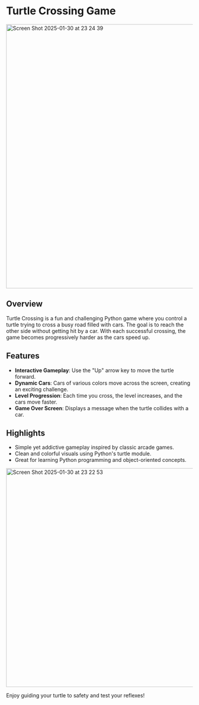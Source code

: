 # Turtle Crossing Game
<img width="711" alt="Screen Shot 2025-01-30 at 23 24 39" src="https://github.com/user-attachments/assets/968233ee-704c-498f-984e-e2144cf069b3" />

## Overview

Turtle Crossing is a fun and challenging Python game where you control a turtle trying to cross a busy road filled with cars. The goal is to reach the other side without getting hit by a car. With each successful crossing, the game becomes progressively harder as the cars speed up.

## Features

- **Interactive Gameplay**: Use the "Up" arrow key to move the turtle forward.
- **Dynamic Cars**: Cars of various colors move across the screen, creating an exciting challenge.
- **Level Progression**: Each time you cross, the level increases, and the cars move faster.
- **Game Over Screen**: Displays a message when the turtle collides with a car.

## Highlights

- Simple yet addictive gameplay inspired by classic arcade games.
- Clean and colorful visuals using Python's turtle module.
- Great for learning Python programming and object-oriented concepts.

<img width="589" alt="Screen Shot 2025-01-30 at 23 22 53" src="https://github.com/user-attachments/assets/e3740006-cfb8-48a8-8893-f0c3e6cffd96" />


Enjoy guiding your turtle to safety and test your reflexes!
